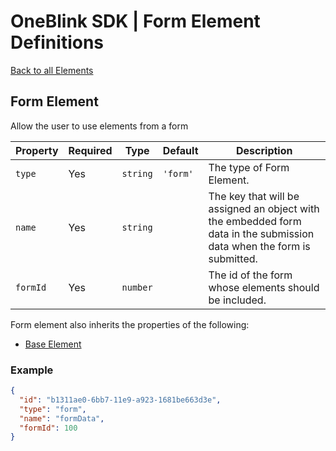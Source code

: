 # OneBlink SDK | Form Element Definitions

[Back to all Elements](./README.md)

## Form Element

Allow the user to use elements from a form

| Property | Required | Type     | Default  | Description                                                                                                            |
| -------- | -------- | -------- | -------- | ---------------------------------------------------------------------------------------------------------------------- |
| `type`   | Yes      | `string` | `'form'` | The type of Form Element.                                                                                              |
| `name`   | Yes      | `string` |          | The key that will be assigned an object with the embedded form data in the submission data when the form is submitted. |
| `formId` | Yes      | `number` |          | The id of the form whose elements should be included.                                                                  |

Form element also inherits the properties of the following:

- [Base Element](./base-element.md)

### Example

```JSON
{
  "id": "b1311ae0-6bb7-11e9-a923-1681be663d3e",
  "type": "form",
  "name": "formData",
  "formId": 100
}
```
